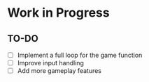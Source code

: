 # Work in Progress

## TO-DO
- [ ] Implement a full loop for the game function
- [ ] Improve input handling
- [ ] Add more gameplay features
